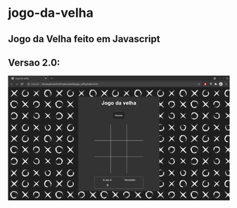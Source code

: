 # jogo-da-velha

## Jogo  da Velha feito em Javascript

## Versao 2.0:

![2.0](https://github.com/Alexandre-Paulo-Silva/jogo-da-velha/blob/main/gif.gif)


